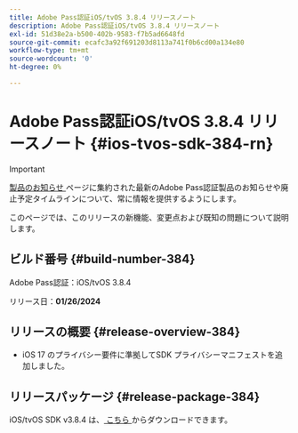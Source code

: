 ```yaml
---
title: Adobe Pass認証iOS/tvOS 3.8.4 リリースノート
description: Adobe Pass認証iOS/tvOS 3.8.4 リリースノート
exl-id: 51d38e2a-b500-402b-9583-f7b5ad6648fd
source-git-commit: ecafc3a92f691203d8113a741f0b6cd00a134e80
workflow-type: tm+mt
source-wordcount: '0'
ht-degree: 0%

---
```


# Adobe Pass認証iOS/tvOS 3.8.4 リリースノート {#ios-tvos-sdk-384-rn}

>[!IMPORTANT]
>
> [ 製品のお知らせ ](/help/authentication/product-announcements.md) ページに集約された最新のAdobe Pass認証製品のお知らせや廃止予定タイムラインについて、常に情報を提供するようにします。

このページでは、このリリースの新機能、変更点および既知の問題について説明します。

## ビルド番号 {#build-number-384}

Adobe Pass認証：iOS/tvOS 3.8.4

リリース日：**01/26/2024**

## リリースの概要 {#release-overview-384}

* iOS 17 のプライバシー要件に準拠してSDK プライバシーマニフェストを追加しました。

## リリースパッケージ {#release-package-384}

iOS/tvOS SDK v3.8.4 は、[ こちら ](https://tve.zendesk.com/hc/en-us/articles/204963209-iOS-tvOS-Native-AccessEnabler-Library) からダウンロードできます。
